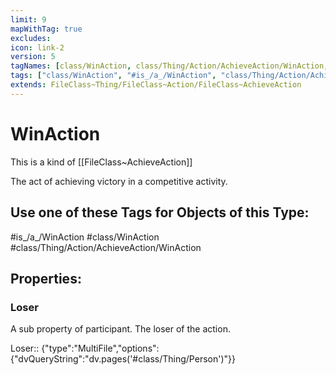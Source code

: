 ```yaml
---
limit: 9
mapWithTag: true
excludes:
icon: link-2
version: 5
tagNames: [class/WinAction, class/Thing/Action/AchieveAction/WinAction, schema-org/WinAction]
tags: ["class/WinAction", "#is_/a_/WinAction", "class/Thing/Action/AchieveAction/WinAction"]
extends: FileClass~Thing/FileClass~Action/FileClass~AchieveAction
---
```


# WinAction
This is a kind of [[FileClass~AchieveAction]]

The act of achieving victory in a competitive activity.


## Use one of these Tags for Objects of this Type:

#is_/a_/WinAction
#class/WinAction
#class/Thing/Action/AchieveAction/WinAction

## Properties:

### Loser
A sub property of participant. The loser of the action.

Loser:: {"type":"MultiFile","options":{"dvQueryString":"dv.pages('#class/Thing/Person')"}}


